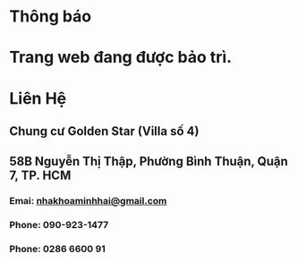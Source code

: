 # Thông báo

# Trang web đang được bảo trì.

# Liên Hệ
## Chung cư Golden Star (Villa số 4)
## 58B Nguyễn Thị Thập, Phường Bình Thuận, Quận 7, TP. HCM

### Emai: nhakhoaminhhai@gmail.com
### Phone: 090-923-1477
### Phone: 0286 6600 91
